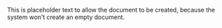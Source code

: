 This is placeholder text to allow the document to be created, because the system won't create an empty document.